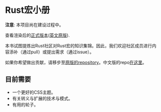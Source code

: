 # Rust宏小册

**注意**: 本项目尚在建设过程中。

查看渲染后的[正式版本](https://daseinphaos.github.io/tlborm-chinese/)([英文原版](https://danielkeep.github.io/tlborm/)).

本书试图提炼出Rust社区对Rust宏的知识集锦。因此，我们欢迎社区成员进行内容添补（通过pull）或提出需求（通过issue）。

如果你希望做出贡献，请移步至[原版的repository](https://github.com/DanielKeep/tlborm/)。中文版的repo[在这里](https://github.com/DaseinPhaos/tlborm)。



## 目前需要

* 一个更好的CSS主题。
* 有关转义与扩展的技术与模式。
* 有用的轮子。
